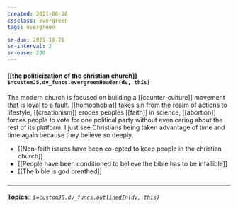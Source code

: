 ```yaml
---
created: 2021-06-28
cssclass: evergreen
tags: evergreen

sr-due: 2021-10-21
sr-interval: 2
sr-ease: 230
---
```


#### [[the politicization of the christian church]] `$=customJS.dv_funcs.evergreenHeader(dv, this)`

The modern church is focused on building a [[counter-culture]] movement that is loyal to a fault. [[homophobia]] takes sin from the realm of actions to lifestyle, [[creationism]] erodes peoples [[faith]] in science, [[abortion]] forces people to vote for one political party without even caring about the rest of its platform. I just see Christians being taken advantage of time and time again because they believe so deeply.

- [[Non-faith issues have been co-opted to keep people in the christian church]]
- [[People have been conditioned to believe the bible has to be infallible]]
- [[The bible is god breathed]]

### <hr class="footnote"/>

**Topics**::
*`$=customJS.dv_funcs.outlinedIn(dv, this)`*


